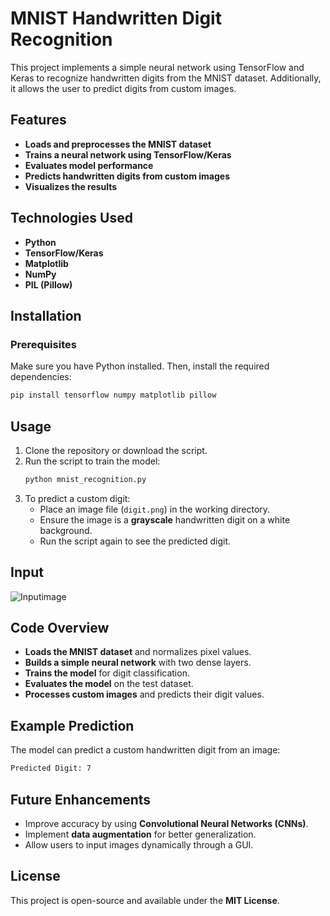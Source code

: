 # MNIST Handwritten Digit Recognition

This project implements a simple neural network using TensorFlow and Keras to recognize handwritten digits from the MNIST dataset. Additionally, it allows the user to predict digits from custom images.

## Features
- **Loads and preprocesses the MNIST dataset**
- **Trains a neural network using TensorFlow/Keras**
- **Evaluates model performance**
- **Predicts handwritten digits from custom images**
- **Visualizes the results**

## Technologies Used
- **Python**
- **TensorFlow/Keras**
- **Matplotlib**
- **NumPy**
- **PIL (Pillow)**

## Installation
### Prerequisites
Make sure you have Python installed. Then, install the required dependencies:
```sh
pip install tensorflow numpy matplotlib pillow
```

## Usage
1. Clone the repository or download the script.
2. Run the script to train the model:
   ```sh
   python mnist_recognition.py
   ```
3. To predict a custom digit:
   - Place an image file (`digit.png`) in the working directory.
   - Ensure the image is a **grayscale** handwritten digit on a white background.
   - Run the script again to see the predicted digit.
## Input
![Inputimage ](https://github.com/user-attachments/assets/0be8ca74-5c7f-4008-95c0-b4894de585d3)

## Code Overview
- **Loads the MNIST dataset** and normalizes pixel values.
- **Builds a simple neural network** with two dense layers.
- **Trains the model** for digit classification.
- **Evaluates the model** on the test dataset.
- **Processes custom images** and predicts their digit values.

## Example Prediction
The model can predict a custom handwritten digit from an image:
```sh
Predicted Digit: 7
```

## Future Enhancements
- Improve accuracy by using **Convolutional Neural Networks (CNNs)**.
- Implement **data augmentation** for better generalization.
- Allow users to input images dynamically through a GUI.

## License
This project is open-source and available under the **MIT License**.
